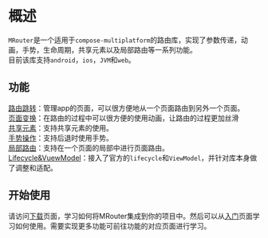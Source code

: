 # 概述
`MRouter`是一个适用于`compose-multiplatform`的路由库，实现了参数传递，动画，手势，生命周期，共享元素以及局部路由等一系列功能。<br>
目前该库支持`android`，`ios`，`JVM`和`web`。

## 功能
[路由跳转](https://erolc.github.io/MRouter/route/route.html)：管理app的页面，可以很方便地从一个页面路由到另外一个页面。<br>
[页面变换](https://erolc.github.io/MRouter/feature/transform.html)：在路由的过程中可以很方便的使用动画，让路由的过程更加丝滑<br>
[共享元素](https://erolc.github.io/MRouter/feature/shele-element.html)：支持共享元素的使用。<br>
[手势操作](https://erolc.github.io/MRouter/feature/gesture.html)：支持后退时使用手势。<br>
[局部路由](https://erolc.github.io/MRouter/feature/panel.html)：支持在一个页面的局部中进行页面路由。<br>
[Lifecycle&VuewModel](https://erolc.github.io/MRouter/feature/lifecycle_vm.html)：接入了官方的`lifecycle`和`ViewModel`，并针对库本身做了调整和适配。<br>

## 开始使用
请访问[下载](https://erolc.github.io/MRouter/started/install.html)页面，学习如何将MRouter集成到你的项目中。然后可以从[入门](https://erolc.github.io/MRouter/started/started/introduction.html)页面学习如何使用。需要实现更多功能可前往功能的对应页面进行学习。